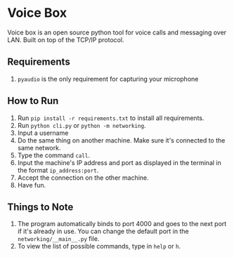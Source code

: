 
# Voice Box

Voice box is an open source python tool for voice calls and messaging over LAN. Built on top of the TCP/IP protocol.


## Requirements

1. `pyaudio` is the only requirement for capturing your microphone


## How to Run 

1. Run `pip install -r requirements.txt` to install all requirements.
2. Run `python cli.py` or `python -m networking`.
3. Input a username
4. Do the same thing on another machine. Make sure it's connected to the same network.
5. Type the command `call`.
6. Input the machine's IP address and port as displayed in the terminal in the format `ip_address:port`.
7. Accept the connection on the other machine.
8. Have fun.


## Things to Note

1. The program automatically binds to port 4000 and goes to the next port if it's already in use. You can change the default port in the `networking/__main__.py` file.
2. To view the list of possible commands, type in `help` or `h`.


